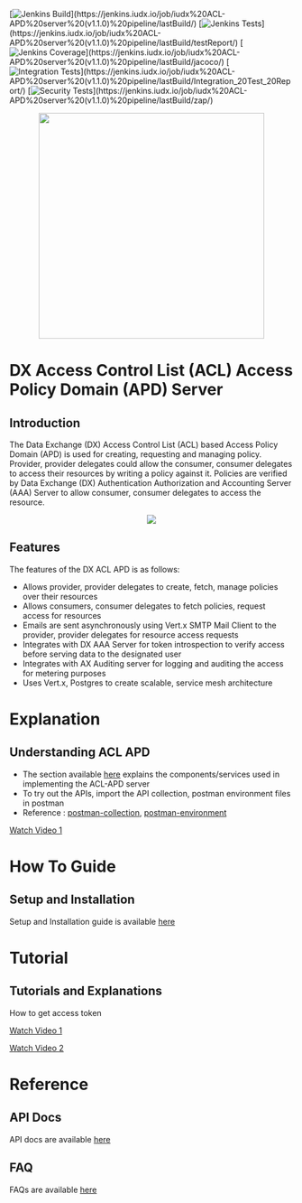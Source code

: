 [![Jenkins Build](https://img.shields.io/jenkins/build?jobUrl=https%3A%2F%2Fjenkins.iudx.io%2Fjob%2Fiudx%2520ACL-APD%2520server%2520(v1.1.0)%2520pipeline%2F)](https://jenkins.iudx.io/job/iudx%20ACL-APD%20server%20(v1.1.0)%20pipeline/lastBuild/)
[![Jenkins Tests](https://img.shields.io/jenkins/tests?jobUrl=https%3A%2F%2Fjenkins.iudx.io%2Fjob%2Fiudx%2520ACL-APD%2520server%2520(v1.1.0)%2520pipeline%2F)](https://jenkins.iudx.io/job/iudx%20ACL-APD%20server%20(v1.1.0)%20pipeline/lastBuild/testReport/)
[![Jenkins Coverage](https://img.shields.io/jenkins/coverage/jacoco?jobUrl=https%3A%2F%2Fjenkins.iudx.io%2Fjob%2Fiudx%2520ACL-APD%2520server%2520(v1.1.0)%2520pipeline%2F)](https://jenkins.iudx.io/job/iudx%20ACL-APD%20server%20(v1.1.0)%20pipeline/lastBuild/jacoco/)
[![Integration Tests](https://img.shields.io/jenkins/build?jobUrl=https%3A%2F%2Fjenkins.iudx.io%2Fjob%2Fiudx%2520ACL-APD%2520server%2520(v1.1.0)%2520pipeline%2F&label=integration%20tests)](https://jenkins.iudx.io/job/iudx%20ACL-APD%20server%20(v1.1.0)%20pipeline/lastBuild/Integration_20Test_20Report/)
[![Security Tests](https://img.shields.io/jenkins/build?jobUrl=https%3A%2F%2Fjenkins.iudx.io%2Fjob%2Fiudx%2520ACL-APD%2520server%2520(v1.1.0)%2520pipeline%2F&label=security%20tests)](https://jenkins.iudx.io/job/iudx%20ACL-APD%20server%20(v1.1.0)%20pipeline/lastBuild/zap/)

<p align="center">
<img src="./docs/cdpg.png" width="400">
</p>

# DX Access Control List (ACL) Access Policy Domain (APD) Server
## Introduction
The Data Exchange (DX) Access Control List (ACL) based Access Policy Domain (APD)
is used for creating, requesting and managing policy. Provider, provider delegates could
allow the consumer, consumer delegates to access their resources by writing a policy against it.
Policies are verified by Data Exchange (DX) Authentication Authorization and Accounting Server (AAA) Server to
allow consumer, consumer delegates to access the resource.

<p align="center">
<img src="./docs/acl-apd-overview.png">
</p>

## Features
The features of the DX ACL APD is as follows: 
- Allows provider, provider delegates to create, fetch, manage policies over their resources
- Allows consumers, consumer delegates to fetch policies, request access for resources 
- Emails are sent asynchronously using Vert.x SMTP Mail Client to the provider, provider delegates for resource access requests
- Integrates with DX AAA Server for token introspection to verify access before serving data to the designated user
- Integrates with AX Auditing server for logging and auditing the access for metering purposes
- Uses Vert.x, Postgres to create scalable, service mesh architecture

# Explanation
## Understanding ACL APD
- The section available [here](./docs/Solution_Architecture.md) explains the components/services used in implementing the ACL-APD server
- To try out the APIs, import the API collection, postman environment files in postman
- Reference : [postman-collection](src/main/resources/DX-ACL-APD.postman_collection.json), [postman-environment](src/main/resources/DX-ACL-APD.postman_environment.json)



[Watch Video 1](https://github.com/user-attachments/assets/3c142dd7-8596-4bd0-8bf3-49adcb3922fa)



# How To Guide
## Setup and Installation
Setup and Installation guide is available [here](./docs/SETUP-and-Installation.md)

# Tutorial
## Tutorials and Explanations
How to get access token

[Watch Video 1](https://github.com/user-attachments/assets/bc8aa7af-71a6-4623-8624-dae3e4964bd5)

[Watch Video 2](https://github.com/user-attachments/assets/abc909da-e470-4ce8-a8a1-0c7c11ccbbe1)


# Reference
## API Docs
API docs are available [here](https://redocly.github.io/redoc/?url=https://raw.githubusercontent.com/datakaveri/dx-acl-apd/main/docs/openapi.yaml)

## FAQ
FAQs are available [here](./docs/FAQ.md)


